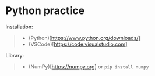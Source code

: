 # Python practice
Installation: 
>  * (Python)[https://www.python.org/downloads/] 
>  * (VSCode)[https://code.visualstudio.com]

Library:
>  * (NumPy)[https://numpy.org] or ``` pip install numpy ```
